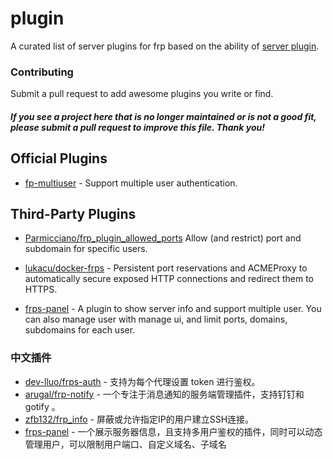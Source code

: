 # plugin

A curated list of server plugins for frp based on the ability of [server plugin](https://github.com/fatedier/frp/blob/master/doc/server_plugin.md).

### Contributing

Submit a pull request to add awesome plugins you write or find.

#### *If you see a project here that is no longer maintained or is not a good fit, please submit a pull request to improve this file. Thank you!*

## Official Plugins

* [fp-multiuser](https://github.com/gofrp/fp-multiuser) - Support multiple user authentication.

## Third-Party Plugins
* [Parmicciano/frp_plugin_allowed_ports](https://github.com/Parmicciano/frp_plugin_allowed_ports) Allow (and restrict) port and subdomain for specific users.

* [lukacu/docker-frps](https://github.com/lukacu/docker-frps) - Persistent port reservations and ACMEProxy to automatically secure exposed HTTP connections and redirect them to HTTPS.

* [frps-panel](https://github.com/yhl452493373/frps-panel) - A plugin to show server info and support multiple user. You can also manage user with manage ui, and limit ports, domains, subdomains for each user.

### 中文插件

* [dev-lluo/frps-auth](https://github.com/dev-lluo/frps-auth) - 支持为每个代理设置 token 进行鉴权。
* [arugal/frp-notify](https://github.com/arugal/frp-notify) - 一个专注于消息通知的服务端管理插件，支持钉钉和 gotify 。
* [zfb132/frp_info](https://github.com/zfb132/frp_info) - 屏蔽或允许指定IP的用户建立SSH连接。
* [frps-panel](https://github.com/yhl452493373/frps-panel) - 一个展示服务器信息，且支持多用户鉴权的插件，同时可以动态管理用户，可以限制用户端口、自定义域名、子域名
